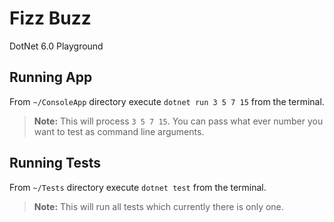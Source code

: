 # Fizz Buzz
DotNet 6.0 Playground

## Running App
From `~/ConsoleApp` directory execute `dotnet run 3 5 7 15` from the terminal. 

> **Note:** This will process `3 5 7 15`. You can pass what ever number you want to test as command line arguments.

## Running Tests
From `~/Tests` directory execute `dotnet test` from the terminal.

> **Note:** This will run all tests which currently there is only one.